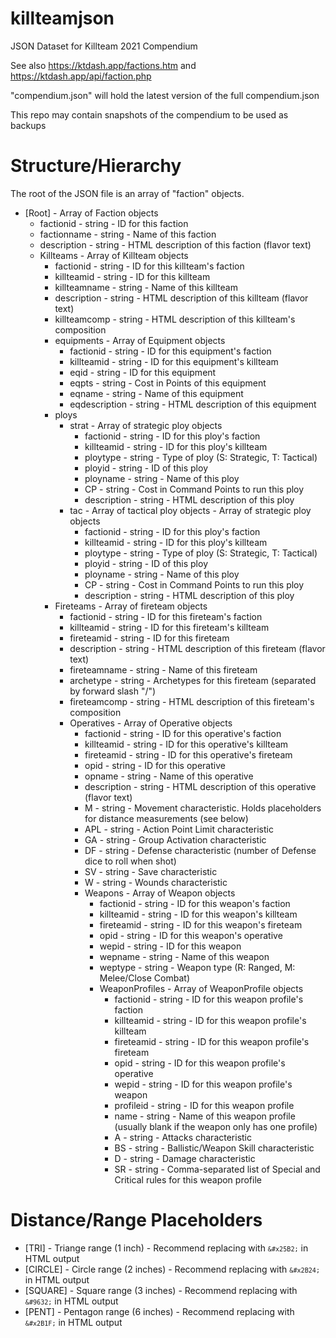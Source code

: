 # killteamjson
JSON Dataset for Killteam 2021 Compendium

See also https://ktdash.app/factions.htm and https://ktdash.app/api/faction.php

"compendium.json" will hold the latest version of the full compendium.json

This repo may contain snapshots of the compendium to be used as backups

# Structure/Hierarchy

The root of the JSON file is an array of "faction" objects.


- [Root] - Array of Faction objects
  - factionid - string - ID for this faction
  - factionname - string - Name of this faction
  - description - string - HTML description of this faction (flavor text)
  - Killteams - Array of Killteam objects
    - factionid - string - ID for this killteam's faction
    - killteamid - string - ID for this killteam
    - killteamname - string - Name of this killteam
    - description - string - HTML description of this killteam (flavor text)
    - killteamcomp - string - HTML description of this killteam's composition
    - equipments - Array of Equipment objects
      - factionid - string - ID for this equipment's faction
      - killteamid - string - ID for this equipment's killteam
      - eqid - string - ID for this equipment
      - eqpts - string - Cost in Points of this equipment
      - eqname - string - Name of this equipment
      - eqdescription - string - HTML description of this equipment
    - ploys
      - strat - Array of strategic ploy objects
        - factionid - string - ID for this ploy's faction
        - killteamid - string - ID for this ploy's killteam
        - ploytype - string - Type of ploy (S: Strategic, T: Tactical)
        - ployid - string - ID of this ploy
        - ployname - string - Name of this ploy
        - CP - string - Cost in Command Points to run this ploy
        - description - string - HTML description of this ploy
      - tac - Array of tactical ploy objects - Array of strategic ploy objects
        - factionid - string - ID for this ploy's faction
        - killteamid - string - ID for this ploy's killteam
        - ploytype - string - Type of ploy (S: Strategic, T: Tactical)
        - ployid - string - ID of this ploy
        - ployname - string - Name of this ploy
        - CP - string - Cost in Command Points to run this ploy
        - description - string - HTML description of this ploy
    - Fireteams - Array of fireteam objects
      - factionid - string - ID for this fireteam's faction
      - killteamid - string - ID for this fireteam's killteam
      - fireteamid - string - ID for this fireteam
      - description - string - HTML description of this fireteam (flavor text)
      - fireteamname - string - Name of this fireteam
      - archetype - string - Archetypes for this fireteam (separated by forward slash "/")
      - fireteamcomp - string - HTML description of this fireteam's composition
      - Operatives - Array of Operative objects
        - factionid - string - ID for this operative's faction
        - killteamid - string - ID for this operative's killteam
        - fireteamid - string - ID for this operative's fireteam
        - opid - string - ID for this operative
        - opname - string - Name of this operative
        - description - string - HTML description of this operative (flavor text)
        - M - string - Movement characteristic. Holds placeholders for distance measurements (see below)
        - APL - string - Action Point Limit characteristic
        - GA - string - Group Activation characteristic
        - DF - string - Defense characteristic (number of Defense dice to roll when shot)
        - SV - string - Save characteristic
        - W - string - Wounds characteristic
        - Weapons - Array of Weapon objects
          - factionid - string - ID for this weapon's faction
          - killteamid - string - ID for this weapon's killteam
          - fireteamid - string - ID for this weapon's fireteam
          - opid - string - ID for this weapon's operative
          - wepid - string - ID for this weapon
          - wepname - string - Name of this weapon
          - weptype - string - Weapon type (R: Ranged, M: Melee/Close Combat)
          - WeaponProfiles - Array of WeaponProfile objects
            - factionid - string - ID for this weapon profile's faction
            - killteamid - string - ID for this weapon profile's killteam
            - fireteamid - string - ID for this weapon profile's fireteam
            - opid - string - ID for this weapon profile's operative
            - wepid - string - ID for this weapon profile's weapon
            - profileid - string - ID for this weapon profile
            - name - string - Name of this weapon profile (usually blank if the weapon only has one profile)
            - A - string - Attacks characteristic
            - BS - string - Ballistic/Weapon Skill characteristic
            - D - string - Damage characteristic
            - SR - string - Comma-separated list of Special and Critical rules for this weapon profile

# Distance/Range Placeholders

- [TRI] - Triange range (1 inch) - Recommend replacing with <code>`&#x25B2;`</code> in HTML output
- [CIRCLE] - Circle range (2 inches) - Recommend replacing with <code>`&#x2B24;`</code> in HTML output
- [SQUARE] - Square range (3 inches) - Recommend replacing with <code>`&#9632;`</code> in HTML output
- [PENT] - Pentagon range (6 inches) - Recommend replacing with <code>`&#x2B1F;`</code> in HTML output


